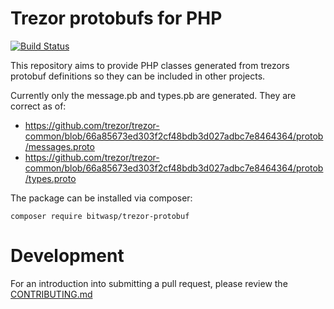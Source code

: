 Trezor protobufs for PHP
=========================

[![Build Status](https://travis-ci.org/Bit-Wasp/trezor-protobuf.svg?branch=master)](https://travis-ci.org/Bit-Wasp/trezor-protobuf)

This repository aims to provide PHP classes generated from trezors protobuf definitions so they can be included in other projects.

Currently only the message.pb and types.pb are generated. They are correct as of:
 - https://github.com/trezor/trezor-common/blob/66a85673ed303f2cf48bdb3d027adbc7e8464364/protob/messages.proto
 - https://github.com/trezor/trezor-common/blob/66a85673ed303f2cf48bdb3d027adbc7e8464364/protob/types.proto

The package can be installed via composer:

    composer require bitwasp/trezor-protobuf

# Development

For an introduction into submitting a pull request, please review the [CONTRIBUTING.md](CONTRIBUTING.md)


